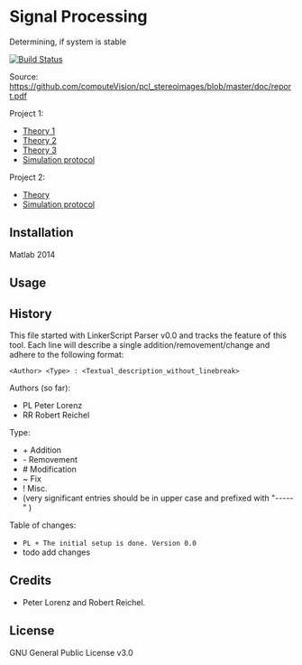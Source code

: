 # Signal Processing
Determining, if system is stable

[![Build Status](https://travis-ci.org/tompollard/phd_thesis_markdown.svg?branch=master)](https://travis-ci.org/tompollard/phd_thesis_markdown)  

Source: https://github.com/computeVision/pcl_stereoimages/blob/master/doc/report.pdf

Project 1:
   * [Theory 1](https://github.com/jS5t3r/signalprocessing/blob/master/proj1/doc/ass3_1.pdf)
   * [Theory 2](https://github.com/jS5t3r/signalprocessing/blob/master/proj1/doc/ass3_2.pdf)
   * [Theory 3](https://github.com/jS5t3r/signalprocessing/blob/master/proj1/doc/ass3_3.pdf)
   * [Simulation protocol](https://github.com/jS5t3r/signalprocessing/blob/master/proj1/src/Simulationsprotokoll.pdf)
   
Project 2: 
   * [Theory](https://github.com/jS5t3r/signalprocessing/blob/master/proj2/doc/ass4_1.pdf)
   * [Simulation protocol](https://github.com/jS5t3r/signalprocessing/blob/master/proj2/doc/ass4_3.pdf)

## Installation

Matlab 2014

## Usage


## History

This file started with LinkerScript Parser v0.0 and tracks the feature of this tool.
Each line will describe a single addition/removement/change and adhere to the following format:

`<Author> <Type> : <Textual_description_without_linebreak>`

Authors (so far):

  * PL   Peter Lorenz
  * RR   Robert Reichel

Type:

  * \+ Addition
  * \- Removement
  * \# Modification
  * \~ Fix
  * \! Misc.
  * (very significant entries should be in upper case and prefixed with "-----" )

Table of changes:

  * `PL + The initial setup is done. Version 0.0`
  * todo add changes

## Credits

  * Peter Lorenz and Robert Reichel.

## License

GNU General Public License v3.0
